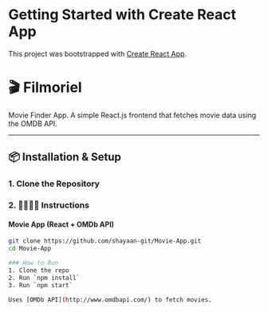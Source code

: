 # Getting Started with Create React App

This project was bootstrapped with [Create React App](https://github.com/facebook/create-react-app).

# 🎬 Filmoriel
Movie Finder App.
A simple React.js frontend that fetches movie data using the OMDB API.

---

## 📦 Installation & Setup

### 1. Clone the Repository
### 2. 👨🏻‍🏫📎 Instructions 
#### Movie App (React + OMDb API)

```bash
git clone https://github.com/shayaan-git/Movie-App.git
cd Movie-App

### How to Run
1. Clone the repo
2. Run `npm install`
3. Run `npm start`

Uses [OMDb API](http://www.omdbapi.com/) to fetch movies.

